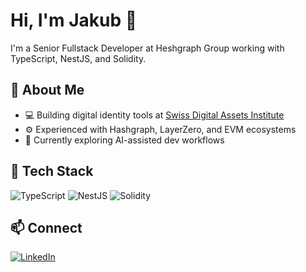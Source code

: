 # Hi, I'm Jakub 👋
I'm a Senior Fullstack Developer at Heshgraph Group working with TypeScript, NestJS, and Solidity.

## 🚀 About Me
- 💻 Building digital identity tools at [Swiss Digital Assets Institute](https://github.com/Swiss-Digital-Assets-Institute)
- ⚙️ Experienced with Hashgraph, LayerZero, and EVM ecosystems
- 🌱 Currently exploring AI-assisted dev workflows

## 🧰 Tech Stack
![TypeScript](https://img.shields.io/badge/-TypeScript-3178C6?logo=typescript&logoColor=white)
![NestJS](https://img.shields.io/badge/-NestJS-E0234E?logo=nestjs&logoColor=white)
![Solidity](https://img.shields.io/badge/-Solidity-363636?logo=solidity&logoColor=white)

## 📫 Connect
[![LinkedIn](https://img.shields.io/badge/-LinkedIn-blue?logo=linkedin)](https://www.linkedin.com/in/jakubslinked/)
